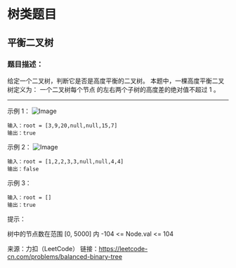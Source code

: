 # 树类题目
## 平衡二叉树
### 题目描述：
给定一个二叉树，判断它是否是高度平衡的二叉树。
本题中，一棵高度平衡二叉树定义为：
一个二叉树每个节点 的左右两个子树的高度差的绝对值不超过 1 。

---
示例 1：
![Image](https://assets.leetcode.com/uploads/2020/10/06/balance_1.jpg)
```
输入：root = [3,9,20,null,null,15,7]
输出：true
```
示例 2：
![Image](https://assets.leetcode.com/uploads/2020/10/06/balance_2.jpg)
```
输入：root = [1,2,2,3,3,null,null,4,4]
输出：false
```
示例 3：
```
输入：root = []
输出：true
```

提示：

树中的节点数在范围 [0, 5000] 内
-104 <= Node.val <= 104

来源：力扣（LeetCode）
链接：https://leetcode-cn.com/problems/balanced-binary-tree